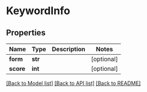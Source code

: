 # KeywordInfo

## Properties
Name | Type | Description | Notes
------------ | ------------- | ------------- | -------------
**form** | **str** |  | [optional] 
**score** | **int** |  | [optional] 

[[Back to Model list]](../README.md#documentation-for-models) [[Back to API list]](../README.md#documentation-for-api-endpoints) [[Back to README]](../README.md)

